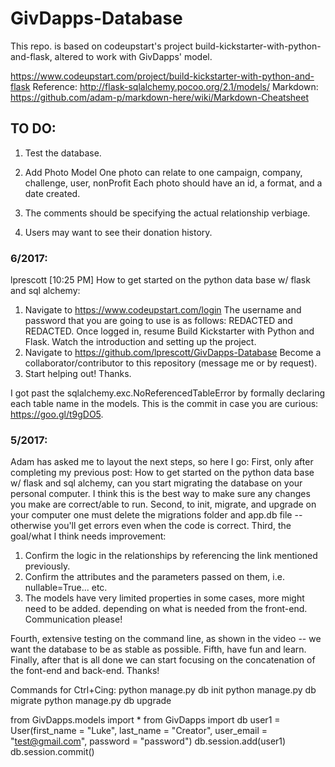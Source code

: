 # GivDapps-Database
This repo. is based on codeupstart's project build-kickstarter-with-python-and-flask, altered to work with GivDapps' model.

https://www.codeupstart.com/project/build-kickstarter-with-python-and-flask
Reference: http://flask-sqlalchemy.pocoo.org/2.1/models/
Markdown: https://github.com/adam-p/markdown-here/wiki/Markdown-Cheatsheet

## TO DO:
1.   Test the database.
2.   Add Photo Model
     One photo can relate to one campaign, company, challenge, user, nonProfit
     Each photo should have an id, a format, and a date created.

3.   The comments should be specifying the actual relationship verbiage.
4.   Users may want to see their donation history.

### 6/2017:
lprescott [10:25 PM] 
How to get started on the python data base w/ flask and sql alchemy:
1. Navigate to https://www.codeupstart.com/login
The username and password that you are going to use is as follows: REDACTED and REDACTED. Once logged in, resume Build Kickstarter with Python and Flask. Watch the introduction and setting up the project. 
2. Navigate to https://github.com/lprescott/GivDapps-Database
Become a collaborator/contributor to this repository (message me or by request).
3. Start helping out! Thanks.

I got past the sqlalchemy.exc.NoReferencedTableError by formally declaring each table name in the models. This is the commit in case you are curious: https://goo.gl/t9gDO5. 

### 5/2017:
Adam has asked me to layout the next steps, so here I go: 
First, only after completing my previous post: How to get started on the python data base w/ flask and sql alchemy, can you start migrating the database on your personal computer. I think this is the best way to make sure any changes you make are correct/able to run. 
Second, to init, migrate, and upgrade on your computer one must delete the migrations folder and app.db file -- otherwise you'll get errors even when the code is correct. 
Third, the goal/what I think needs improvement: 
1. Confirm the logic in the relationships by referencing the link mentioned previously. 
2. Confirm the attributes and the parameters passed on them, i.e. nullable=True... etc. 
3. The models have very limited properties in some cases, more might need to be added. depending on what is needed from the front-end. Communication please! 

Fourth, extensive testing on the command line, as shown in the video -- we want the database to be as stable as possible. Fifth, have fun and learn. 
Finally, after that is all done we can start focusing on the concatenation of the font-end and back-end. Thanks!

Commands for Ctrl+Cing:
python manage.py db init
python manage.py db migrate
python manage.py db upgrade

from GivDapps.models import *
from GivDapps import db
user1 = User(first_name = "Luke", last_name = "Creator", user_email = "test@gmail.com", password = "password")
db.session.add(user1)
db.session.commit()
